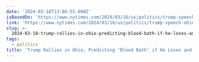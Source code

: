 ```yaml
---
date: '2024-03-18T13:06:55.000Z'
isBasedOn: 'https://www.nytimes.com/2024/03/16/us/politics/trump-speech-ohio.html'
link: 'https://www.nytimes.com/2024/03/16/us/politics/trump-speech-ohio.html'
slug: >-
  2024-03-18-trump-rallies-in-ohio-predicting-blood-bath-if-he-loses-and-dehumanizing
tags:
  - politics
title: 'Trump Rallies in Ohio, Predicting ‘Blood Bath’ if He Loses and Dehumanizing'
---
```


